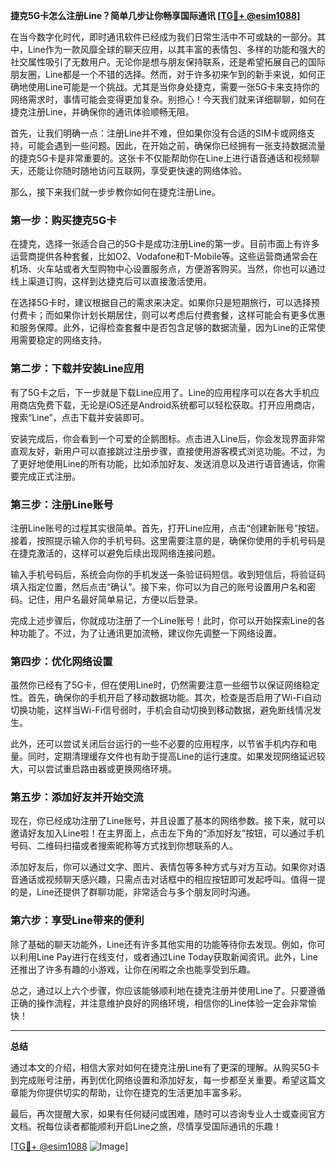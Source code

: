 **捷克5G卡怎么注册Line？简单几步让你畅享国际通讯 [[TG💪+ @esim1088](https://t.me/s/esim1088)]**

在当今数字化时代，即时通讯软件已经成为我们日常生活中不可或缺的一部分。其中，Line作为一款风靡全球的聊天应用，以其丰富的表情包、多样的功能和强大的社交属性吸引了无数用户。无论你是想与朋友保持联系，还是希望拓展自己的国际朋友圈，Line都是一个不错的选择。然而，对于许多初来乍到的新手来说，如何正确地使用Line可能是一个挑战。尤其是当你身处捷克，需要一张5G卡来支持你的网络需求时，事情可能会变得更加复杂。别担心！今天我们就来详细聊聊，如何在捷克注册Line，并确保你的通讯体验顺畅无阻。

首先，让我们明确一点：注册Line并不难，但如果你没有合适的SIM卡或网络支持，可能会遇到一些问题。因此，在开始之前，确保你已经拥有一张支持数据流量的捷克5G卡是非常重要的。这张卡不仅能帮助你在Line上进行语音通话和视频聊天，还能让你随时随地访问互联网，享受更快速的网络体验。

那么，接下来我们就一步步教你如何在捷克注册Line。

### **第一步：购买捷克5G卡**

在捷克，选择一张适合自己的5G卡是成功注册Line的第一步。目前市面上有许多运营商提供各种套餐，比如O2、Vodafone和T-Mobile等。这些运营商通常会在机场、火车站或者大型购物中心设置服务点，方便游客购买。当然，你也可以通过线上渠道订购，这样到达捷克后可以直接激活使用。

在选择5G卡时，建议根据自己的需求来决定。如果你只是短期旅行，可以选择预付费卡；而如果你计划长期居住，则可以考虑后付费套餐，这样可能会有更多优惠和服务保障。此外，记得检查套餐中是否包含足够的数据流量，因为Line的正常使用需要稳定的网络支持。

### **第二步：下载并安装Line应用**

有了5G卡之后，下一步就是下载Line应用了。Line的应用程序可以在各大手机应用商店免费下载，无论是iOS还是Android系统都可以轻松获取。打开应用商店，搜索“Line”，点击下载并安装即可。

安装完成后，你会看到一个可爱的企鹅图标。点击进入Line后，你会发现界面非常直观友好，新用户可以直接跳过注册步骤，直接使用游客模式浏览功能。不过，为了更好地使用Line的所有功能，比如添加好友、发送消息以及进行语音通话，你需要完成正式注册。

### **第三步：注册Line账号**

注册Line账号的过程其实很简单。首先，打开Line应用，点击“创建新账号”按钮。接着，按照提示输入你的手机号码。这里需要注意的是，确保你使用的手机号码是在捷克激活的，这样可以避免后续出现网络连接问题。

输入手机号码后，系统会向你的手机发送一条验证码短信。收到短信后，将验证码填入指定位置，然后点击“确认”。接下来，你可以为自己的账号设置用户名和密码。记住，用户名最好简单易记，方便以后登录。

完成上述步骤后，你就成功注册了一个Line账号！此时，你可以开始探索Line的各种功能了。不过，为了让通讯更加流畅，建议你先调整一下网络设置。

### **第四步：优化网络设置**

虽然你已经有了5G卡，但在使用Line时，仍然需要注意一些细节以保证网络稳定性。首先，确保你的手机开启了移动数据功能。其次，检查是否启用了Wi-Fi自动切换功能，这样当Wi-Fi信号弱时，手机会自动切换到移动数据，避免断线情况发生。

此外，还可以尝试关闭后台运行的一些不必要的应用程序，以节省手机内存和电量。同时，定期清理缓存文件也有助于提高Line的运行速度。如果发现网络延迟较大，可以尝试重启路由器或更换网络环境。

### **第五步：添加好友并开始交流**

现在，你已经成功注册了Line账号，并且设置了基本的网络参数。接下来，就可以邀请好友加入Line啦！在主界面上，点击左下角的“添加好友”按钮，可以通过手机号码、二维码扫描或者搜索昵称等方式找到你想联系的人。

添加好友后，你可以通过文字、图片、表情包等多种方式与对方互动。如果你对语音通话或视频聊天感兴趣，只需点击对话框中的相应按钮即可发起呼叫。值得一提的是，Line还提供了群聊功能，非常适合与多个朋友同时沟通。

### **第六步：享受Line带来的便利**

除了基础的聊天功能外，Line还有许多其他实用的功能等待你去发现。例如，你可以利用Line Pay进行在线支付，或者通过Line Today获取新闻资讯。此外，Line还推出了许多有趣的小游戏，让你在闲暇之余也能享受到乐趣。

总之，通过以上六个步骤，你应该能够顺利地在捷克注册并使用Line了。只要遵循正确的操作流程，并注意维护良好的网络环境，相信你的Line体验一定会非常愉快！

---

**总结**

通过本文的介绍，相信大家对如何在捷克注册Line有了更深的理解。从购买5G卡到完成账号注册，再到优化网络设置和添加好友，每一步都至关重要。希望这篇文章能为你提供切实的帮助，让你在捷克的生活更加丰富多彩。

最后，再次提醒大家，如果有任何疑问或困难，随时可以咨询专业人士或查阅官方文档。祝每位读者都能顺利开启Line之旅，尽情享受国际通讯的乐趣！

[[TG💪+ @esim1088](https://t.me/s/esim1088) ![Image](https://i.postimg.cc/4NQfJmqS/Snipaste-2025-05-13-00-14-12.png)]